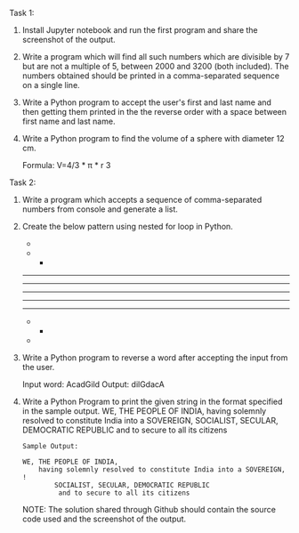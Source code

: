 Task 1: 
 
1. Install Jupyter notebook and run the first program and share the screenshot of the output.  

2. Write a program which will find all such numbers which are divisible by 7 but are not a multiple of 5, between 2000 and 3200 (both included). The numbers obtained should be printed in a comma-separated sequence on a single line. 
 
3. Write a Python program to accept the user's first and last name and then getting them printed in the the reverse order with a space between first name and last name. 
 
4. Write a Python program to find the volume of a sphere with diameter 12 cm.  
 
	Formula: V=4/3 * π * r 3 
 
Task 2:  
 
1. Write a program which accepts a sequence of comma-separated numbers from console and generate a list. 
 
2. Create the below pattern using nested for loop in Python. 
 
	*  
	* *  
	* * *  
	* * * *  
	* * * * *  
	* * * *  
	* * *  
	* *  
	* 
 
3. Write a Python program to reverse a word after accepting the input from the user. 
 
	Input word: AcadGild 
	Output: dilGdacA 

4.  Write a Python Program to print the given string in the format specified in the sample output. 
 	WE, THE PEOPLE OF INDIA, having solemnly resolved to constitute India into a SOVEREIGN, SOCIALIST, SECULAR, DEMOCRATIC REPUBLIC 	and to secure to all its citizens 
 
		Sample Output: 

		WE, THE PEOPLE OF INDIA,   
			having solemnly resolved to constitute India into a SOVEREIGN, !  
				SOCIALIST, SECULAR, DEMOCRATIC REPUBLIC    
				 and to secure to all its citizens 

 
	NOTE: The solution shared through Github should contain the source code used and the screenshot of the output.
